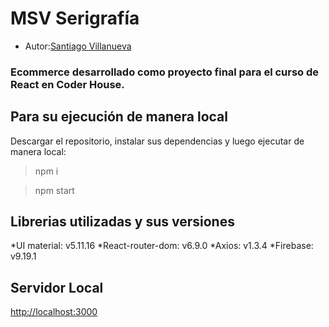# MSV Serigrafía 

- Autor:[Santiago Villanueva](https://github.com/SantiVillanueva)

### Ecommerce desarrollado como proyecto final para el curso de React en Coder House. 

## Para su ejecución de manera local

Descargar el repositorio, instalar sus dependencias y luego ejecutar de manera local:

> npm i

> npm start

## Librerias utilizadas y sus versiones

*UI material: v5.11.16
*React-router-dom: v6.9.0
*Axios: v1.3.4
*Firebase: v9.19.1


## Servidor Local

[http://localhost:3000](http://localhost:3000)

